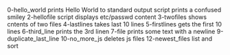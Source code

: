0-hello_world prints Hello World to standard output
 script prints a confused smiley
2-hellofile script displays etc/passwd content
3-twofiles shows cntents of two files
4-lastlines takes last 10 lines
5-firstlines gets the first 10 lines
6-third_line prints the 3rd linen
7-file prints some text with a newline
9-duplicate_last_line
10-no_more_js deletes js files
12-newest_files list and sort
